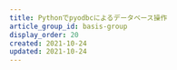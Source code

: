 ```yaml
---
title: Pythonでpyodbcによるデータベース操作
article_group_id: basis-group
display_order: 20
created: 2021-10-24
updated: 2021-10-24
---
```

